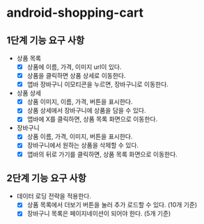 # android-shopping-cart

## 1단계 기능 요구 사항

- 상품 목록
    - [x] 상품에 이름, 가격, 이미지 url이 있다.
    - [x] 상품을 클릭하면 상품 상세로 이동한다.
    - [x] 앱바 장바구니 이모티콘을 누르면, 장바구니로 이동한다.
- 상품 상세
    - [x] 상품 이미지, 이름, 가격, 버튼을 표시한다.
    - [x] 상품 상세에서 장바구니에 상품을 담을 수 있다.
    - [x] 앱바에 X를 클릭하면, 상품 목록 화면으로 이동한다.
- 장바구니
    - [x] 상품 이름, 가격, 이미지, 버튼을 표시한다.
    - [x] 장바구니에서 원하는 상품을 삭제할 수 있다.
    - [x] 앱바의 뒤로 가기를 클릭하면, 상품 목록 화면으로 이동한다.

## 2단계 기능 요구 사항

- 데이터 로딩 전략을 적용한다.
    - [x] 상품 목록에서 더보기 버튼을 눌러 추가 로드할 수 있다. (10개 기준)
    - [x] 장바구니 목록은 페이지네이션이 되어야 한다. (5개 기준)